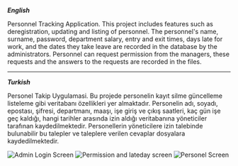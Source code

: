 ***English***

Personnel Tracking Application.
This project includes features such as deregistration,
updating and listing of personnel.
The personnel's name, surname, password, department salary, entry and exit times, days late for work,
and the dates they take leave are recorded in the database by the administrators.
Personnel can request permission from the managers,
these requests and the answers to the requests are recorded in the files.  

---------------------------------------------------

***Turkish***

Personel Takip Uygulamasi.
Bu projede personelin kayıt silme güncelleme listeleme gibi veritabanı özellikleri yer almaktadır.
Personelin adı, soyadı, epostası, şifresi, departmanı, maaşı, işe giriş ve çıkış saatleri,
kaç gün işe geç kaldığı, hangi tarihler arasında izin aldığı
veritabanına yöneticiler tarafınan kaydedilmektedir.
Personellerin yöneticilere izin talebinde bulunabilir bu talepler
ve taleplere verilen cevaplar dosyalara kaydedilmektedir.



![Admin Login Screen](https://user-images.githubusercontent.com/75026832/233830791-d73905fc-b3b6-4313-97e0-13a322ad48b9.png)
![Permission and lateday screen](https://user-images.githubusercontent.com/75026832/233830793-5f03062c-88c6-4df3-ae3c-65fb1322cc07.png)
![Personel Screen](https://user-images.githubusercontent.com/75026832/233830794-fd80e253-00ff-4903-9790-b2a036f69b33.png)

